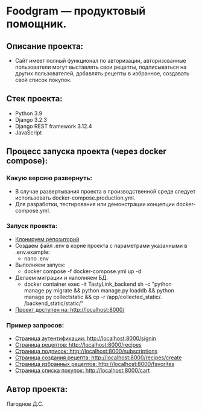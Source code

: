 # Foodgram — продуктовый помощник.
## Описание проекта:
- Сайт имеет полный функционал по авторизации, авторизованные пользователи могут выставлять свои рецепты, подписываться на других пользователей, добавлять рецепты в избранное, создавать свой список покупок.
## Стек проекта:
- Python 3.9
- Django 3.2.3
- Django REST framework 3.12.4
- JavaScript
## Процесс запуска проекта (через docker compose):
### Какую версию развернуть:
- В случае развертывания проекта в производственной среде следует использовать docker-compose.production.yml.
- Для разработки, тестирования или демонстрации концепции docker-compose.yml.
### Запуск проекта:
- [Клонируем репозиторий](https://github.com/lagodmi/foodgram-project-react.git)
- Создаем файл .env в корне проекта c параметрами указанными в .env.example:
    - nano .env
- Выполняем запуск:
    - docker compose -f docker-compose.yml up -d
- Делаем миграции и наполняем БД.
    - docker container exec -it TastyLink_backend sh -c "python manage.py migrate && python manage.py loaddb && python manage.py collectstatic && cp -r /app/collected_static/. /backend_static/static/"
- [Проект доступен на: http://localhost:8000/](http://localhost:8000/)
### Пример запросов:
- [Cтраница аутентификации: http://localhost:8000/signin](http://localhost:8000/signin)
- [Страница рецептов: http://localhost:8000/recipes](http://localhost:8000/recipes)
- [Страница подписок: http://localhost:8000/subscriptions](http://localhost:8000/subscriptions)
- [Страница создания рецепта: http://localhost:8000/recipes/create](http://localhost:8000/recipes/create)
- [Страница избранных рецептов: http://localhost:8000/favorites](http://localhost:8000/favorites)
- [Страница списка покупок: http://localhost:8000/cart](http://localhost:8000/cart)
## Автор проекта:
Лагоднов Д.С.
